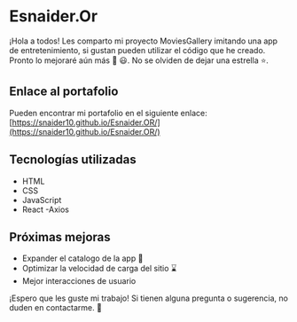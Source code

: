 # Esnaider.Or

¡Hola a todos! Les comparto mi proyecto MoviesGallery imitando una app de entretenimiento, si gustan pueden utilizar el código que he creado. Pronto lo mejoraré aún más :rocket: :smiley:. No se olviden de dejar una estrella ⭐️.

## Enlace al portafolio

Pueden encontrar mi portafolio en el siguiente enlace: [https://snaider10.github.io/Esnaider.OR/](https://snaider10.github.io/Esnaider.OR/)

## Tecnologías utilizadas

- HTML
- CSS
- JavaScript
- React
-Axios

## Próximas mejoras

- Expander el catalogo de la app :dart:
- Optimizar la velocidad de carga del sitio :hourglass:
- Mejor interacciones de usuario

¡Espero que les guste mi trabajo! Si tienen alguna pregunta o sugerencia, no duden en contactarme. :speech_balloon: